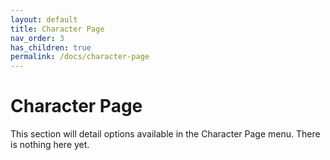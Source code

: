 ```yaml
---
layout: default
title: Character Page
nav_order: 3
has_children: true
permalink: /docs/character-page
---
```


# Character Page

This section will detail options available in the Character Page menu. There is nothing here yet.
